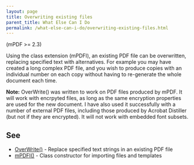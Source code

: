 ```yaml
---
layout: page
title: Overwriting existing files
parent_title: What Else Can I Do
permalink: /what-else-can-i-do/overwriting-existing-files.html
---
```


<div id="bpmbook" class="bpmbook" style="direction:ltr;">
<div class="topic_user_field">
<div id="U0">
<p>(mPDF &gt;= 2.3)</p>
<p>Using the class extension (mPDFI), an existing PDF file can be overwritten, replacing specified text with alternatives. For example you may have created a long complex PDF file, and you wish to produce copies with an individual number on each copy without having to re-generate the whole document each time.</p>

<div class="alert alert-info" role="alert"><b>Note:</b> OverWrite() was written to work on PDF files produced by mPDF. It will work with encrpyted files, as long as the same encryption properties are used for the new document. I have also used it successfully with a number of external PDF files, including those produced by Acrobat Distiller (but not if they are encrypted). It will not work with embedded font subsets.</div>
<h2>See</h2>
<ul>
<li><a href="/reference/mpdf-functions/overwrite.html">OverWrite()</a> - Replace specified text strings in an existing PDF file</li>
<li><a href="index4a46.html?tid=348">mPDFI()</a> - Class constructor for importing files and templates</li>
</ul>
<p>&nbsp;</p>
</div>
</div>

